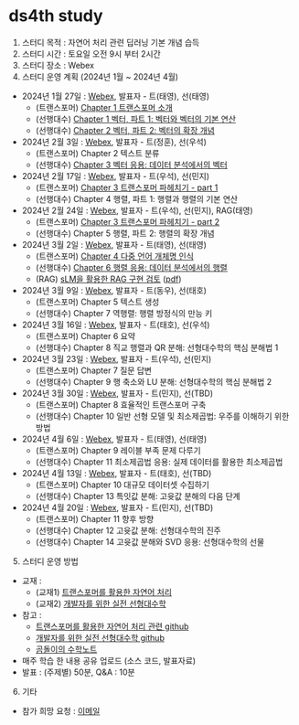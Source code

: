 # ds4th study
1) 스터디 목적 : 자연어 처리 관련 딥러닝 기본 개념 습득
2) 스터디 시간 : 토요일 오전 9시 부터 2시간
3) 스터디 장소 : Webex
4) 스터디 운영 계획 (2024년 1월 ~ 2024년 4월)
- 2024년 1월 27일 : [Webex](https://lgehq.webex.com/lgehq/e.php?MTID=m4b6d756e8c1598dec0af73d9744b6a6a), 발표자 - 트(태영), 선(태영)
    - (트랜스포머) [Chapter 1 트랜스포머 소개](https://github.com/restful3/ds4th_study/blob/main/source/%ED%8A%B8%EB%9E%9C%EC%8A%A4%ED%8F%AC%EB%A8%B8%EB%A5%BC_%ED%99%9C%EC%9A%A9%ED%95%9C_%EC%9E%90%EC%97%B0%EC%96%B4_%EC%B2%98%EB%A6%AC/ch01_%ED%8A%B8%EB%9E%9C%EC%8A%A4%ED%8F%AC%EB%A8%B8_%EC%86%8C%EA%B0%9C_Song.ipynb)
    - (선행대수) [Chapter 1 벡터, 파트 1: 벡터와 벡터의 기본 연산](https://github.com/restful3/ds4th_study/blob/main/source/%EA%B0%9C%EB%B0%9C%EC%9E%90%EB%A5%BC_%EC%9C%84%ED%95%9C_%EC%8B%A4%EC%A0%84_%EC%84%A0%ED%98%95%EB%8C%80%EC%88%98%ED%95%99/ch01_%EB%B2%A1%ED%84%B0_%ED%8C%8C%ED%8A%B81_Song.ipynb)
    - (선행대수) [Chapter 2 벡터, 파트 2: 벡터의 확장 개념](https://github.com/restful3/ds4th_study/blob/main/source/%EA%B0%9C%EB%B0%9C%EC%9E%90%EB%A5%BC_%EC%9C%84%ED%95%9C_%EC%8B%A4%EC%A0%84_%EC%84%A0%ED%98%95%EB%8C%80%EC%88%98%ED%95%99/ch02_%EB%B2%A1%ED%84%B0_%ED%8C%8C%ED%8A%B82_Song.ipynb)
- 2024년 2월 3일 : [Webex](https://lgehq.webex.com/lgehq/e.php?MTID=m72f83d126bc4947677e14f70f7fa5b2f), 발표자 - 트(정훈), 선(우석)
    - (트랜스포머) Chapter 2 텍스트 분류
    - (선행대수) [Chapter 3 벡터 응용: 데이터 분석에서의 벡터](https://github.com/restful3/ds4th_study/blob/main/source/%EA%B0%9C%EB%B0%9C%EC%9E%90%EB%A5%BC_%EC%9C%84%ED%95%9C_%EC%8B%A4%EC%A0%84_%EC%84%A0%ED%98%95%EB%8C%80%EC%88%98%ED%95%99/ch03_%EB%B2%A1%ED%84%B0_%ED%8C%8C%ED%8A%B83_jeong.ipynb)
- 2024년 2월 17일 : [Webex](https://lgehq.webex.com/lgehq/e.php?MTID=m78755a4b461a0e82348a607d6b10f868	), 발표자 - 트(우석), 선(민지)
    - (트랜스포머) [Chapter 3 트랜스포머 파헤치기 - part 1](https://github.com/restful3/ds4th_study/blob/main/source/%ED%8A%B8%EB%9E%9C%EC%8A%A4%ED%8F%AC%EB%A8%B8%EB%A5%BC_%ED%99%9C%EC%9A%A9%ED%95%9C_%EC%9E%90%EC%97%B0%EC%96%B4_%EC%B2%98%EB%A6%AC/03_%ED%8A%B8%EB%9E%9C%EC%8A%A4%ED%8F%AC%EB%A8%B8_%ED%8C%8C%ED%97%A4%EC%B9%98%EA%B8%B0_jeong.ipynb)
    - (선행대수) Chapter 4 행렬, 파트 1: 행렬과 행렬의 기본 연산
- 2024년 2월 24일 : [Webex](https://lgehq.webex.com/lgehq/e.php?MTID=m9dbae9c3edc5dd519b00eb5057a7a40f	), 발표자 - 트(우석), 선(민지), RAG(태영)
    - (트랜스포머) [Chapter 3 트랜스포머 파헤치기 - part 2](https://github.com/restful3/ds4th_study/blob/main/source/%ED%8A%B8%EB%9E%9C%EC%8A%A4%ED%8F%AC%EB%A8%B8%EB%A5%BC_%ED%99%9C%EC%9A%A9%ED%95%9C_%EC%9E%90%EC%97%B0%EC%96%B4_%EC%B2%98%EB%A6%AC/03_%ED%8A%B8%EB%9E%9C%EC%8A%A4%ED%8F%AC%EB%A8%B8_%ED%8C%8C%ED%97%A4%EC%B9%98%EA%B8%B0_jeong.ipynb)
    - (선행대수) Chapter 5 행렬, 파트 2: 행렬의 확장 개념 
- 2024년 3월 2일 : [Webex](https://lgehq.webex.com/lgehq/e.php?MTID=m81574a7b0894d2791955e6a5c94cf35a	), 발표자 - 트(태영), 선(태영)
    - (트랜스포머) [Chapter 4 다중 언어 개체명 인식](https://github.com/restful3/ds4th_study/blob/main/source/%ED%8A%B8%EB%9E%9C%EC%8A%A4%ED%8F%AC%EB%A8%B8%EB%A5%BC_%ED%99%9C%EC%9A%A9%ED%95%9C_%EC%9E%90%EC%97%B0%EC%96%B4_%EC%B2%98%EB%A6%AC/ch04_%EB%8B%A4%EC%A4%91_%EC%96%B8%EC%96%B4_%EA%B0%9C%EC%B2%B4%EB%AA%85_%EC%9D%B8%EC%8B%9D_Song.ipynb)
    - (선행대수) [Chapter 6 행렬 응용: 데이터 분석에서의 행렬](https://github.com/restful3/ds4th_study/blob/main/source/%EA%B0%9C%EB%B0%9C%EC%9E%90%EB%A5%BC_%EC%9C%84%ED%95%9C_%EC%8B%A4%EC%A0%84_%EC%84%A0%ED%98%95%EB%8C%80%EC%88%98%ED%95%99/ch06_%ED%96%89%EB%A0%AC_%EC%9D%91%EC%9A%A9_Song.ipynb)
    - (RAG) [sLM을 활용한 RAG 구현 검토](https://github.com/restful3/ds4th_study/blob/main/source/sLM/sLM%EC%9D%84%20%ED%99%9C%EC%9A%A9%ED%95%9C%20RAG%20%EA%B5%AC%ED%98%84%20%EA%B2%80%ED%86%A0.ipynb) ([pdf](https://github.com/restful3/ds4th_study/blob/main/source/sLM/sLM%EC%9D%84_%ED%99%9C%EC%9A%A9%ED%95%9C_RAG_%EA%B5%AC%ED%98%84_%EA%B2%80%ED%86%A0_20240206_final.pdf))    
- 2024년 3월 9일 : [Webex](https://lgehq.webex.com/lgehq/e.php?MTID=m2eaee837855f9dd652a6c7d6ffe24918	), 발표자 - 트(동우), 선(태호)
    - (트랜스포머) Chapter 5 텍스트 생성
    - (선행대수) Chapter 7 역행렬: 행렬 방정식의 만능 키
- 2024년 3월 16일 : [Webex](https://lgehq.webex.com/lgehq/e.php?MTID=m3142650797369c2c97ccaf8747c1025e	), 발표자 - 트(태호), 선(우석)
    - (트랜스포머) Chapter 6 요약
    - (선행대수) Chapter 8 직교 행렬과 QR 분해: 선형대수학의 핵심 분해법 1
- 2024년 3월 23일 : [Webex](https://lgehq.webex.com/lgehq/e.php?MTID=m74f46b62111bb9084644ef67b5fdaa22	), 발표자 - 트(우석), 선(민지)
    - (트랜스포머) Chapter 7 질문 답변
    - (선행대수) Chapter 9 행 축소와 LU 분해: 선형대수학의 핵심 분해법 2
- 2024년 3월 30일 : [Webex](https://lgehq.webex.com/lgehq/e.php?MTID=m4a9ba133845fdf3bf0ba36062914c38b	), 발표자 - 트(민지), 선(TBD)
    - (트랜스포머) Chapter 8 효율적인 트랜스포머 구축
    - (선행대수) Chapter 10 일반 선형 모델 및 최소제곱법: 우주를 이해하기 위한 방법
- 2024년 4월 6일 : [Webex](https://lgehq.webex.com/lgehq/e.php?MTID=m48476eaf13916932005e700f4de2791e	), 발표자 - 트(태영), 선(태영)
    - (트랜스포머) Chapter 9 레이블 부족 문제 다루기
    - (선행대수) Chapter 11 최소제곱법 응용: 실제 데이터를 활용한 최소제곱법
- 2024년 4월 13일 : [Webex](https://lgehq.webex.com/lgehq/e.php?MTID=m6d4a233a6714b9e390cba1074185f78c	), 발표자 - 트(태호), 선(TBD)
    - (트랜스포머) Chapter 10 대규모 데이터셋 수집하기
    - (선행대수) Chapter 13 특잇값 분해: 고윳값 분해의 다음 단계
- 2024년 4월 20일 : [Webex](), 발표자 - 트(민지), 선(TBD)
    - (트랜스포머) Chapter 11 향후 방향
    - (선행대수) Chapter 12 고윳값 분해: 선형대수학의 진주
    - (선행대수) Chapter 14 고윳값 분해와 SVD 응용: 선형대수학의 선물    
    
5) 스터디 운영 방법
- 교재 :
  - (교재1) [트랜스포머를 활용한 자연어 처리](https://ridibooks.com/books/443001100?_s=search&_q=%ED%8A%B8%EB%9E%9C%EC%8A%A4%ED%8F%AC%EB%A8%B8+%EC%9E%90%EC%97%B0%EC%96%B4&_rdt_sid=search&_rdt_idx=0)
  - (교재2) [개발자를 위한 실전 선형대수학](https://ridibooks.com/books/443001221?_rdt_sid=category_bestsellers&_rdt_idx=46&_rdt_arg=2220)
- 참고 :
  - [트랜스포머를 활용한 자연어 처리 관련 github](https://github.com/rickiepark/nlp-with-transformers)
  - [개발자를 위한 실전 선형대수학 github](https://github.com/Sancho-kim/LinAlg4DS)
  - [곰돌이의 수학노트](https://angeloyeo.github.io/2020/09/07/basic_vector_operation.html)
- 매주 학습 한 내용 공유 업로드 (소스 코드, 발표자료)
- 발표 : (주제별) 50분, Q&A : 10분 

6) 기타
- 참가 희망 요청 : [이메일](restful3@gmail.com)
